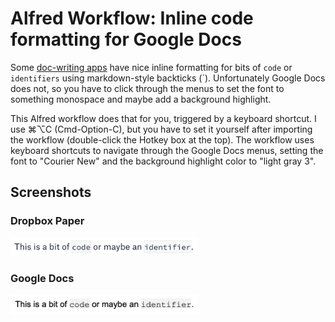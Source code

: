 # Alfred Workflow: Inline code formatting for Google Docs

Some [doc-writing apps](https://paper.dropbox.com/) have nice inline formatting for bits of `code` or `identifiers` using markdown-style backticks (`). Unfortunately Google Docs does not, so you have to click through the menus to set the font to something monospace and maybe add a background highlight.

This Alfred workflow does that for you, triggered by a keyboard shortcut. I use ⌘⌥C (Cmd-Option-C), but you have to set it yourself after importing the workflow (double-click the Hotkey box at the top). The workflow uses keyboard shortcuts to navigate through the Google Docs menus, setting the font to "Courier New" and the background highlight color to "light gray 3".


## Screenshots
### Dropbox Paper
<img src="screenshots/dropbox-paper.png" width="300" alt="Screenshot of highlighting in Dropbox Paper">

### Google Docs
<img src="screenshots/google-docs.png" width="300" alt="Screenshot of highlighting in Google Docs">
